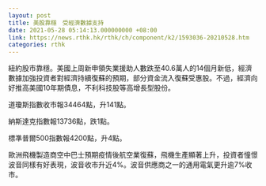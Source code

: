```yaml
---
layout: post
title: 美股靠穩　受經濟數據支持
date: 2021-05-28 05:14:13.000000000 +08:00
link: https://news.rthk.hk/rthk/ch/component/k2/1593036-20210528.htm
categories: rthk
---
```


紐約股市靠穩。美國上周新申領失業援助人數跌至40.6萬人的14個月新低，經濟數據加強投資者對經濟持續復蘇的預期，部分資金流入復蘇受惠股。不過，經濟向好推高美國10年期債息，不利科技股等高增長型股份。

道瓊斯指數收市報34464點，升141點。

納斯達克指數報13736點，跌1點。

標準普爾500指數報4200點，升4點。

歐洲飛機製造商空中巴士預期疫情後航空業復蘇，飛機生產顯著上升，投資者憧憬波音同樣有好表現，波音收市升近4%。波音供應商之一的通用電氣更升逾7%收市。

